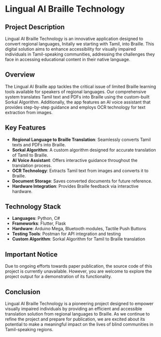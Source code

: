 # Lingual AI Braille Technology

## Project Description
Lingual AI Braille Technology is an innovative application designed to convert regional languages, Initally we starting with Tamil, into Braille. This digital solution aims to enhance accessibility for visually impaired individuals in Tamil-speaking communities, addressing the challenges they face in accessing educational content in their native language.

## Overview
The Lingual AI Braille app tackles the critical issue of limited Braille learning tools available for speakers of regional languages. Our comprehensive system translates Tamil text and PDFs into Braille using the custom-built Sorkal Algorithm. Additionally, the app features an AI voice assistant that provides step-by-step guidance and employs OCR technology for text extraction from images.

## Key Features
- **Regional Language to Braille Translation**: Seamlessly converts Tamil texts and PDFs into Braille.
- **Sorkal Algorithm**: A custom algorithm designed for accurate translation of Tamil to Braille.
- **AI Voice Assistant**: Offers interactive guidance throughout the translation process.
- **OCR Technology**: Extracts Tamil text from images and converts it to Braille.
- **Document Storage**: Saves converted documents for future reference.
- **Hardware Integration**: Provides Braille feedback via interactive hardware.

## Technology Stack
- **Languages**: Python, C#
- **Frameworks**: Flutter, Flask
- **Hardware**: Arduino Mega, Bluetooth modules, Tactile Push Buttons
- **Testing Tools**: Postman for API integration and testing
- **Custom Algorithm**: Sorkal Algorithm for Tamil to Braille translation

## Important Notice
Due to ongoing efforts towards paper publication, the source code of this project is currently unavailable. However, you are welcome to explore the project output for a demonstration of its functionality.

## Conclusion
Lingual AI Braille Technology is a pioneering project designed to empower visually impaired individuals by providing an efficient and accessible translation solution from regional languages to Braille. As we continue to refine the project and prepare for publication, we are excited about its potential to make a meaningful impact on the lives of blind communities in Tamil-speaking regions.

